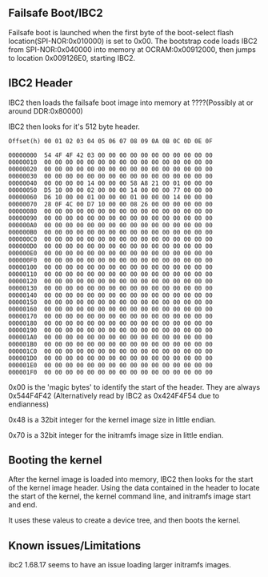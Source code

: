 ## Failsafe Boot/IBC2

Failsafe boot is launched when the first byte of the boot-select flash location(SPI-NOR:0x010000) is set to 0x00. The bootstrap code loads IBC2 from SPI-NOR:0x040000 into memory at OCRAM:0x00912000, then jumps to location 0x009126E0, starting IBC2.


## IBC2 Header

IBC2 then loads the failsafe boot image into memory at ????(Possibly at or around DDR:0x80000)

IBC2 then looks for it's 512 byte header.

```
Offset(h) 00 01 02 03 04 05 06 07 08 09 0A 0B 0C 0D 0E 0F

00000000  54 4F 4F 42 03 00 00 00 00 00 00 00 00 00 00 00
00000010  00 00 00 00 00 00 00 00 00 00 00 00 00 00 00 00
00000020  00 00 00 00 00 00 00 00 00 00 00 00 00 00 00 00
00000030  00 00 00 00 00 00 00 00 00 00 00 00 00 00 00 00
00000040  00 00 00 00 14 00 00 00 58 A8 21 00 01 00 00 00
00000050  D5 10 00 00 02 00 00 00 14 00 00 00 77 00 00 00
00000060  D6 10 00 00 01 00 00 00 01 00 00 00 14 00 00 00
00000070  28 0F 4C 00 D7 10 00 00 08 26 00 00 00 00 00 00
00000080  00 00 00 00 00 00 00 00 00 00 00 00 00 00 00 00
00000090  00 00 00 00 00 00 00 00 00 00 00 00 00 00 00 00
000000A0  00 00 00 00 00 00 00 00 00 00 00 00 00 00 00 00
000000B0  00 00 00 00 00 00 00 00 00 00 00 00 00 00 00 00
000000C0  00 00 00 00 00 00 00 00 00 00 00 00 00 00 00 00
000000D0  00 00 00 00 00 00 00 00 00 00 00 00 00 00 00 00
000000E0  00 00 00 00 00 00 00 00 00 00 00 00 00 00 00 00
000000F0  00 00 00 00 00 00 00 00 00 00 00 00 00 00 00 00
00000100  00 00 00 00 00 00 00 00 00 00 00 00 00 00 00 00
00000110  00 00 00 00 00 00 00 00 00 00 00 00 00 00 00 00
00000120  00 00 00 00 00 00 00 00 00 00 00 00 00 00 00 00
00000130  00 00 00 00 00 00 00 00 00 00 00 00 00 00 00 00
00000140  00 00 00 00 00 00 00 00 00 00 00 00 00 00 00 00
00000150  00 00 00 00 00 00 00 00 00 00 00 00 00 00 00 00
00000160  00 00 00 00 00 00 00 00 00 00 00 00 00 00 00 00
00000170  00 00 00 00 00 00 00 00 00 00 00 00 00 00 00 00
00000180  00 00 00 00 00 00 00 00 00 00 00 00 00 00 00 00
00000190  00 00 00 00 00 00 00 00 00 00 00 00 00 00 00 00
000001A0  00 00 00 00 00 00 00 00 00 00 00 00 00 00 00 00
000001B0  00 00 00 00 00 00 00 00 00 00 00 00 00 00 00 00
000001C0  00 00 00 00 00 00 00 00 00 00 00 00 00 00 00 00
000001D0  00 00 00 00 00 00 00 00 00 00 00 00 00 00 00 00
000001E0  00 00 00 00 00 00 00 00 00 00 00 00 00 00 00 00
000001F0  00 00 00 00 00 00 00 00 00 00 00 00 00 00 00 00
```


0x00 is the 'magic bytes' to identify the start of the header. They are always 0x544F4F42 (Alternatively read by IBC2 as 0x424F4F54 due to endianness)

0x48 is a 32bit integer for the kernel image size in little endian.

0x70 is a 32bit integer for the initramfs image size in little endian.


## Booting the kernel
After the kernel image is loaded into memory, IBC2 then looks for the start of the kernel image header. Using the data contained in the header to locate the start of the kernel, the kernel command line, and initramfs image start and end.

It uses these valeus to create a device tree, and then boots the kernel.



## Known issues/Limitations
ibc2 1.68.17 seems to have an issue loading larger initramfs images.
